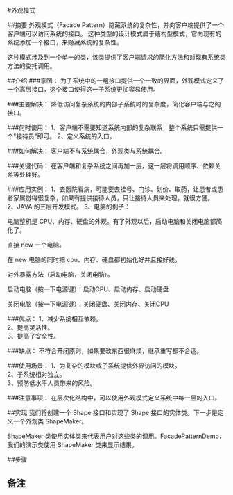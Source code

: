 #外观模式

##摘要
外观模式（Facade Pattern）隐藏系统的复杂性，并向客户端提供了一个客户端可以访问系统的接口。
这种类型的设计模式属于结构型模式，它向现有的系统添加一个接口，来隐藏系统的复杂性。

这种模式涉及到一个单一的类，该类提供了客户端请求的简化方法和对现有系统类方法的委托调用。

##介绍
###意图：
为子系统中的一组接口提供一个一致的界面，外观模式定义了一个高层接口，这个接口使得这一子系统更加容易使用。

###主要解决：
降低访问复杂系统的内部子系统时的复杂度，简化客户端与之的接口。

###何时使用：
 1、客户端不需要知道系统内部的复杂联系，整个系统只需提供一个"接待员"即可。 
 2、定义系统的入口。

###如何解决：
客户端不与系统耦合，外观类与系统耦合。

###关键代码：
在客户端和复杂系统之间再加一层，这一层将调用顺序、依赖关系等处理好。

###应用实例：
 1、去医院看病，可能要去挂号、门诊、划价、取药，让患者或患者家属觉得很复杂，如果有提供接待人员，只让接待人员来处理，就很方便。     
 2、JAVA 的三层开发模式。
 3、电脑的例子：
 
 电脑整机是 CPU、内存、硬盘的外观。有了外观以后，启动电脑和关闭电脑都简化了。

 直接 new 一个电脑。
 
 在 new 电脑的同时把 cpu、内存、硬盘都初始化好并且接好线。
 
 对外暴露方法（启动电脑，关闭电脑）。
 
 启动电脑（按一下电源键）：启动CPU、启动内存、启动硬盘
 
 关闭电脑（按一下电源键）：关闭硬盘、关闭内存、关闭CPU

###优点：
 1、减少系统相互依赖。    
  2、提高灵活性。     
  3、提高了安全性。   

###缺点：
不符合开闭原则，如果要改东西很麻烦，继承重写都不合适。

###使用场景：
 1、为复杂的模块或子系统提供外界访问的模块。        
 2、子系统相对独立。      
 3、预防低水平人员带来的风险。      

###注意事项：
在层次化结构中，可以使用外观模式定义系统中每一层的入口。



##实现
我们将创建一个 Shape 接口和实现了 Shape 接口的实体类。下一步是定义一个外观类 ShapeMaker。

ShapeMaker 类使用实体类来代表用户对这些类的调用。FacadePatternDemo，我们的演示类使用 ShapeMaker 类来显示结果。


##步骤
  
  
## 备注
  
  